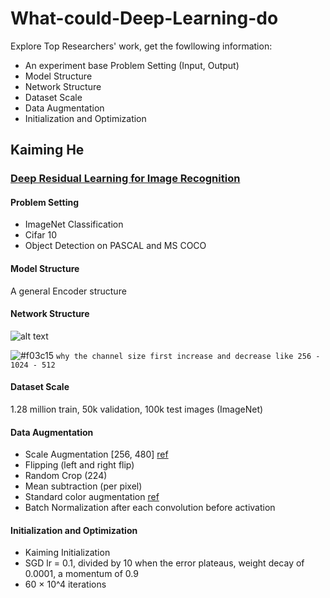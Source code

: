 # What-could-Deep-Learning-do

Explore Top Researchers' work, get the fowllowing information:
* An experiment base Problem Setting (Input, Output)
* Model Structure
* Network Structure
* Dataset Scale
* Data Augmentation
* Initialization and Optimization

## Kaiming He
### [Deep Residual Learning for Image Recognition](https://www.cv-foundation.org/openaccess/content_cvpr_2016/papers/He_Deep_Residual_Learning_CVPR_2016_paper.pdf)

#### Problem Setting
* ImageNet Classification
* Cifar 10
* Object Detection on PASCAL and MS COCO

#### Model Structure
A general Encoder structure

#### Network Structure
![alt text](https://github.com/MaureenZOU/What-could-Deep-Learning-do/blob/master/imgs/resnet.png)

![#f03c15](https://placehold.it/15/f03c15/000000?text=+) `why the channel size first increase and decrease like 256 - 1024 - 512`

#### Dataset Scale
1.28 million train, 50k validation, 100k test images (ImageNet)


#### Data Augmentation
* Scale Augmentation \[256, 480\] [ref](https://arxiv.org/pdf/1409.1556.pdf)
* Flipping (left and right flip)
* Random Crop (224)
* Mean subtraction (per pixel)
* Standard color augmentation [ref](https://papers.nips.cc/paper/4824-imagenet-classification-with-deep-convolutional-neural-networks.pdf)
* Batch Normalization after each convolution before activation

#### Initialization and Optimization
* Kaiming Initialization
* SGD  lr = 0.1, divided by 10 when the error plateaus, weight decay of 0.0001, a momentum of 0.9
* 60 × 10^4 iterations



